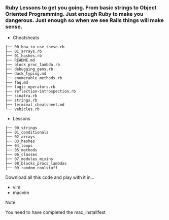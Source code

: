 ### Ruby Lessons to get you going. From basic strings to Object Oriented Programming. Just enough Ruby to make you dangerous. Just enough so when we see Rails things will make sense.

* Cheatsheats  

```
├── 00_how_to_use_these.rb
├── 01_arrays.rb
├── 01_hashes.rb
├── README.md
├── block_proc_lambda.rb
├── debugging_gems.rb
├── duck_typing.md
├── enumerable_methods.rb
├── faq.md
├── logic_operators.rb
├── reflection-introspection.rb
├── sinatra.rb
├── strings.rb
├── terminal_cheatsheet.md
└── vehicles.rb
```

* Lessons

```
├── 00_strings
├── 01_conditionals
├── 02_arrays
├── 03_hashes
├── 04_loops
├── 05_methods
├── 06_classes
├── 07_modules_mixins
├── 08_blocks_procs_lambdas
├── 09_random_coolstuff
```

Download all this code and play with it in...

- vim
- macvim

Note:

You need to have completed the mac_installfest